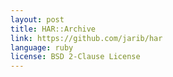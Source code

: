 ```yaml
---
layout: post
title: HAR::Archive
link: https://github.com/jarib/har
language: ruby
license: BSD 2-Clause License
---
```

